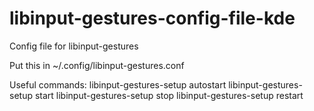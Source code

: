 # libinput-gestures-config-file-kde
Config file for libinput-gestures

Put this in 
~/.config/libinput-gestures.conf

Useful commands: 
libinput-gestures-setup autostart
libinput-gestures-setup start
libinput-gestures-setup stop
libinput-gestures-setup restart
